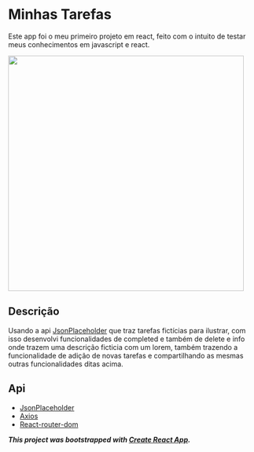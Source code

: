 # Minhas Tarefas

Este app foi o meu primeiro projeto em react, feito com o intuito de testar meus conhecimentos em javascript e react.

<p>
  <img width="479" src="src/assets/ToReadme/tarefas.gif">
</p>

## Descrição
Usando a api [JsonPlaceholder](https://jsonplaceholder.cypress.io/) que traz tarefas fictícias para ilustrar, com isso desenvolvi funcionalidades de completed e também de delete e info onde trazem uma descrição ficticia com um lorem, também trazendo a funcionalidade de adição de novas tarefas e compartilhando as mesmas outras funcionalidades ditas acima.

## Api
- [JsonPlaceholder](https://jsonplaceholder.cypress.io/)
- [Axios](https://www.npmjs.com/package/axios)
- [React-router-dom](https://www.npmjs.com/package/react-router-dom)

**_This project was bootstrapped with [Create React App](https://github.com/facebook/create-react-app)._**

